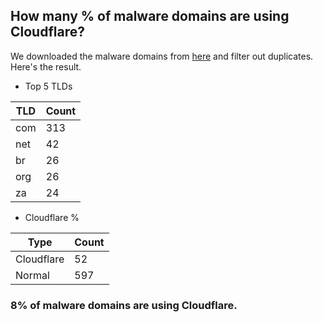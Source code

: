## How many % of malware domains are using Cloudflare?


We downloaded the malware domains from [here](https://urlhaus.abuse.ch) and filter out duplicates.
Here's the result.


[//]: # (start replacement)


- Top 5 TLDs

| TLD | Count |
| --- | --- |
| com | 313 |
| net | 42 |
| br | 26 |
| org | 26 |
| za | 24 |


- Cloudflare %

| Type | Count |
| --- | --- |
| Cloudflare | 52 |
| Normal | 597 |


### 8% of malware domains are using Cloudflare.